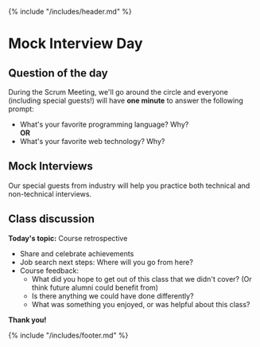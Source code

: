 {% include "/includes/header.md" %}

# Mock Interview Day

## Question of the day

During the Scrum Meeting, we'll go around the circle and everyone (including special guests!) will have **one minute** to answer the following prompt:

* What's your favorite programming language? Why?<br/>
**OR**
* What's your favorite web technology? Why?

## Mock Interviews

Our special guests from industry will help you practice both technical and non-technical interviews.

## Class discussion

**Today's topic:** Course retrospective

* Share and celebrate achievements
* Job search next steps: Where will you go from here?
* Course feedback:
  * What did you hope to get out of this class that we didn't cover? (Or think future alumni could benefit from)
  * Is there anything we could have done differently?
  * What was something you enjoyed, or was helpful about this class?

**Thank you!**

{% include "/includes/footer.md" %}
